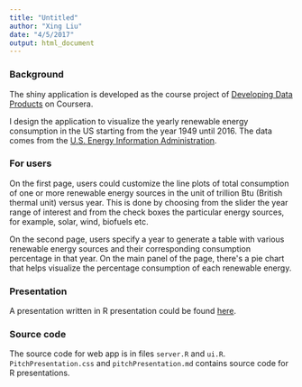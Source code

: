 ```yaml
---
title: "Untitled"
author: "Xing Liu"
date: "4/5/2017"
output: html_document
---
```


### Background
The shiny application is developed as the course project of [Developing Data Products](https://www.coursera.org/learn/data-products/) on Coursera.

I design the application to visualize the yearly renewable energy consumption in the US starting from the year 1949 until 2016. The data comes from the [U.S. Energy Information Administration](https://www.eia.gov/totalenergy/data/monthly/#renewable).

### For users
On the first page, users could customize the line plots of total consumption of one or more renewable energy sources in the unit of trillion Btu (British thermal unit) versus year. This is done by choosing from the slider the year range of interest and from the check boxes the particular energy sources, for example, solar, wind, biofuels etc.

On the second page, users specify a year to generate a table with various renewable energy sources and their corresponding consumption percentage in that year. On the main panel of the page, there's a pie chart that helps visualize the percentage consumption of each renewable energy.

### Presentation
A presentation written in R presentation could be found [here](http://rpubs.com/xl3676/DevelopingDataProducts).

### Source code
The source code for web app is in files `server.R` and `ui.R`. 
`PitchPresentation.css` and `pitchPresentation.md` contains source code for R presentations.


